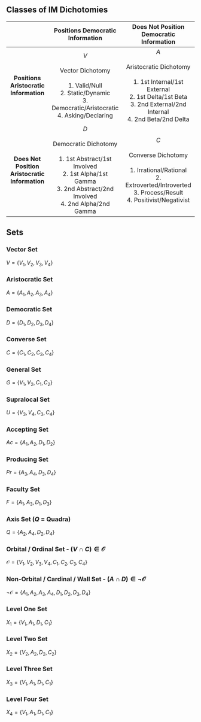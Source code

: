 
## Classes of IM Dichotomies

|                                                |                                                                              Positions Democratic Information                                                                               |                                                                          Does Not Position Democratic Information                                                                          |
| :--------------------------------------------: | :-----------------------------------------------------------------------------------------------------------------------------------------------------------------------------------------: | :----------------------------------------------------------------------------------------------------------------------------------------------------------------------------------------: |
|     **Positions Aristocratic Information**     |               <span class="cell-green"> $V$<br><br>Vector Dichotomy<br><br>1. Valid/Null<br>2. Static/Dynamic<br>3. Democratic/Aristocratic<br>4. Asking/Declaring<br></span>               | <span class="cell-red"> $A$<br><br>Aristocratic Dichotomy<br><br>1. 1st Internal/1st External<br>2. 1st Delta/1st Beta<br>3. 2nd External/2nd Internal<br>4. 2nd Beta/2nd Delta<br></span> |
| **Does Not Position Aristocratic Information** | <span class="cell-blue"> $D$<br><br>Democratic Dichotomy<br><br>1. 1st Abstract/1st Involved<br>2. 1st Alpha/1st Gamma<br>3. 2nd Abstract/2nd Involved<br>4. 2nd Alpha/2nd Gamma<br></span> |      <span class="cell-orange"> $C$<br><br>Converse Dichotomy<br><br>1. Irrational/Rational<br>2. Extroverted/Introverted<br>3. Process/Result<br>4. Positivist/Negativist<br></span>      |

## Sets

### Vector Set

$V = \{V_{1}, V_{2}, V_{3}, V_{4}\}$


### Aristocratic Set

$A = \{A_{1}, A_{2}, A_{3}, A_{4}\}$


### Democratic Set

$D = \{D_{1}, D_{2}, D_{3}, D_{4}\}$


### Converse Set

$C = \{C_{1}, C_{2}, C_{3}, C_{4}\}$


### General Set

$G = \{V_{1}, V_{2}, C_{1}, C_{2}\}$


### Supralocal Set

$U = \{V_{3}, V_{4}, C_{3}, C_{4}\}$


### Accepting Set

$Ac = \{A_{1}, A_{2}, D_{1}, D_{2}\}$


### Producing Set

$Pr = \{A_{3}, A_{4}, D_{3}, D_{4}\}$


### Faculty Set

$F = \{A_{1}, A_{3}, D_{1}, D_{3}\}$


### Axis Set ($Q$ = Quadra)

$Q = \{A_{2}, A_{4}, D_{2}, D_{4}\}$


### Orbital / Ordinal Set - $(V \cap C) \in \mathcal{O}$

$\mathcal{O} = \{V_{1}, V_{2}, V_{3}, V_{4}, C_{1}, C_{2}, C_{3}, C_{4}\}$


### Non-Orbital / Cardinal / Wall Set - $(A \cap D) \in ¬\mathcal{O}$

$¬\mathcal{O} = \{A_{1}, A_{2}, A_{3}, A_{4}, D_{1}, D_{2}, D_{3}, D_{4}\}$


### Level One Set

$X_{1} = \{V_{1}, A_{1}, D_{1}, C_{1}\}$


### Level Two Set

$X_{2} = \{V_{2}, A_{2}, D_{2}, C_{2}\}$


### Level Three Set

$X_{3} = \{V_{1}, A_{1}, D_{1}, C_{1}\}$


### Level Four Set

$X_{4} = \{V_{1}, A_{1}, D_{1}, C_{1}\}$



